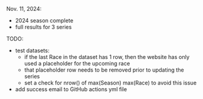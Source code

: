 
Nov. 11, 2024:

+ 2024 season complete
+ full results for 3 series

TODO:

+ test datasets:
    - if the last Race in the dataset has 1 row, then the website has
        only used a placeholder for the upcoming race
    - that placeholder row needs to be removed prior to updating the series
    - set a check for nrow() of max(Season) max(Race) to avoid this issue
+ add success email to GitHub actions yml file
